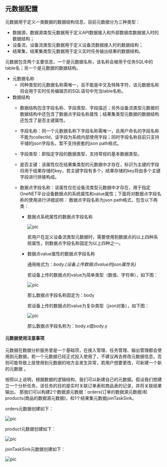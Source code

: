## 元数据配置
元数据用于定义一类数据的数据结构信息，目前元数据分为三种类型：
* 数据源，数据源类型元数据用于定义API数据接入和外部数据库数据接入时的数据结构；
* 设备流，设备流类型元数据用于定义设备流数据接入时的数据结构；
* 结果集，结果集类型元数据用于定义实时任务输出结果的数据结构。

元数据包含两个主要信息，一个是元数据名称，该名称会被用于任务SQL中的table名；另一个是元数据的数据结构。

* 元数据名称
    - 同种类型的元数据名称需唯一，且不能是中文及特殊字符，该元数据名称将会用于实时任务编辑页的SQL语句中充当table名称。
* 数据结构
    - 数据结构包含字段名称、字段类型、字段描述；另外设备流类型元数据的数据结构中还包含了数据点字段名称属性；结果集类型元数据的数据结构还包含了是否主键属性。
        
    - 字段名称：同一个元数据名称下字段名称需唯一，且用户命名的字段名称不能为collectId，该字段为系统内部使用字段；同时字段名称目前只支持平铺的json字段名，暂不支持嵌套的json path格式。
    - 字段类型：即指定字段的数据类型，支持常规的基本数据类型。
    - 是否主键：该属性仅在结果集类型的元数据中才存在，标识为主键的字段将用于结果存储的key，若主键字段有多个，结果存储的key将由多个主键字段进行拼接构成。
    - 数据点字段名称：该属性仅在设备流类型元数据中才存在，用于指定OneNET平台设备数据点的系统属性和value属性；下面将对数据点字段名称的使用进行详细说明：
       数据点字段名称为json path格式，包含以下两类：
        - 数据点系统属性的数据点字段名称

            ![pic](/images/data/meta_table.png)
            
            若用户在定义设备流类型元数据时，需要使用到数据点的以上四种系统属性，则数据点字段名称固定为以上四种之一。
        
        - 数据点value属性的数据点字段名称
        
            通用格式为：*body.{设备上传数据点value的json属性名}*
            
            若设备上传的数据点的value为简单类型（数值、字符串），如下图：
            
             ![pic](/images/data/meta1.png)
             
            那么数据点字段名称固定为：body
                
            若设备上传的数据点的value为复杂类型（json对象），如下图：
            
            ![pic](/images/data/meta2.png)
            
            那么数据点字段名称为：body.x或body.y
            
#### 元数据使用注意事项
元数据在数据分析服务里是一个基础项，在接入管理、任务管理、输出管理都会使用到元数据，若一个元数据已经正式投入使用了，不建议再去修改元数据信息，否则可能导致上层使用到元数据的地方会发生异常，若用户想要更改，可新建一个新的元数据 。
            
按照以上说明，根据数据的逻辑结构，我们可以新建自己的元数据。假设我们想建立一个分析任务，该任务的目的是实时关联订单表和商品表的记录，并将关联结果输出。 那我们可以构建2个数据源元数据：orders(订单的数据源元数据)和products(商品的数据源元数据)，和1个结果集元数据joinTaskSink。

orders元数据创建如下：

![pic](/images/data/meta3.png)

product元数据创建如下：

![pic](/images/data/meta4.png)

joinTaskSink元数据创建如下：

![pic](/images/data/meta5.png)






